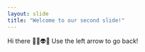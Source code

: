 ```yaml
---
layout: slide
title: "Welcome to our second slide!"
---
```

Hi there 👾👹👽🤖
Use the left arrow to go back!
